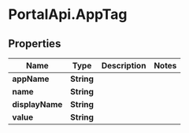 # PortalApi.AppTag

## Properties
Name | Type | Description | Notes
------------ | ------------- | ------------- | -------------
**appName** | **String** |  | 
**name** | **String** |  | 
**displayName** | **String** |  | 
**value** | **String** |  | 


